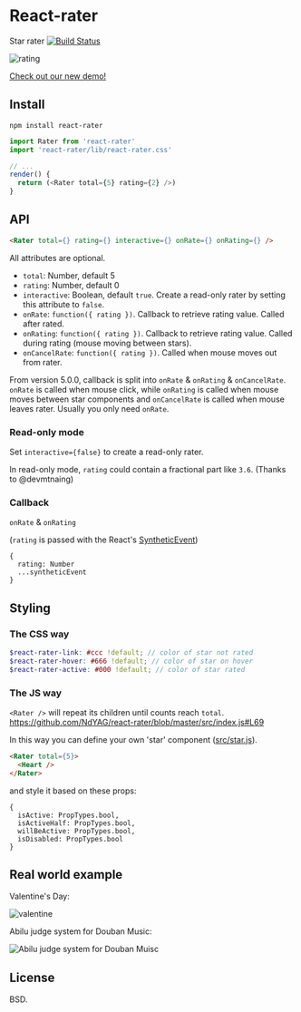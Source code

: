 # React-rater

Star rater [![Build Status](https://travis-ci.org/NdYAG/react-rater.svg?branch=master)](https://travis-ci.org/NdYAG/react-rater)

![rating](https://user-images.githubusercontent.com/1396511/84562331-469ae280-ad86-11ea-9567-9d554b204138.gif)

[Check out our new demo!](https://rawgit.com/ndyag/react-rater/master/example/index.html)

## Install

```
npm install react-rater
```

```js
import Rater from 'react-rater'
import 'react-rater/lib/react-rater.css'

// ...
render() {
  return (<Rater total={5} rating={2} />)
}
```

## API

```html
<Rater total={} rating={} interactive={} onRate={} onRating={} />
```

All attributes are optional.

- `total`: Number, default 5
- `rating`: Number, default 0
- `interactive`: Boolean, default `true`. Create a read-only rater by setting this attribute to `false`.
- `onRate`: `function({ rating })`. Callback to retrieve rating value. Called after rated.
- `onRating`: `function({ rating })`. Callback to retrieve rating value. Called during rating (mouse moving between stars).
- `onCancelRate`: `function({ rating })`. Called when mouse moves out from rater.

From version 5.0.0, callback is split into `onRate` & `onRating` & `onCancelRate`. `onRate` is called when mouse click, while `onRating` is called when mouse moves between star components and `onCancelRate` is called when mouse leaves rater. Usually you only need `onRate`.

### Read-only mode

Set `interactive={false}` to create a read-only rater.

In read-only mode, `rating` could contain a fractional part like `3.6`. (Thanks to @devmtnaing)

### Callback

`onRate` & `onRating`

(`rating` is passed with the React's [SyntheticEvent](https://facebook.github.io/react/docs/events.html))

```
{
  rating: Number
  ...syntheticEvent
}
```

## Styling

### The CSS way

```scss
$react-rater-link: #ccc !default; // color of star not rated
$react-rater-hover: #666 !default; // color of star on hover
$react-rater-active: #000 !default; // color of star rated
```

### The JS way

`<Rater />` will repeat its children until counts reach `total`. https://github.com/NdYAG/react-rater/blob/master/src/index.js#L69

In this way you can define your own 'star' component ([src/star.js](https://github.com/NdYAG/react-rater/blob/master/src%2Fstar.js)).

```html
<Rater total={5}>
  <Heart />
</Rater>
```

and style it based on these props:

```
{
  isActive: PropTypes.bool,
  isActiveHalf: PropTypes.bool,
  willBeActive: PropTypes.bool,
  isDisabled: PropTypes.bool
}
```

## Real world example

Valentine's Day:

![valentine](https://user-images.githubusercontent.com/1396511/84562283-ee63e080-ad85-11ea-877e-0048b3bdbc97.png)

Abilu judge system for Douban Music:

![Abilu judge system for Douban Muisc](http://i.imgur.com/fbrX3mg.png)

## License

BSD.
